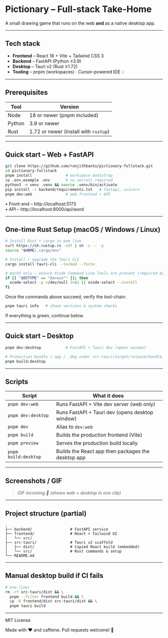 # Pictionary – Full-stack Take-Home

A small drawing game that runs on the web **and** as a native desktop app.

---

## Tech stack

* **Frontend** – React 18 + Vite + Tailwind CSS 3
* **Backend** – FastAPI (Python ≥3.9)
* **Desktop** – Tauri v2 (Rust ≥1.72)
* **Tooling** – pnpm (workspaces) · Cursor-powered IDE 💡

---

## Prerequisites

| Tool | Version |
|------|---------|
| Node | 18 or newer (pnpm included) |
| Python | 3.9 or newer |
| Rust | 1.72 or newer (install with `rustup`) |

---

## Quick start – Web + FastAPI

```bash
git clone https://github.com/ranjithbantu/pictionary-fullstack.git
cd pictionary-fullstack
pnpm install               # workspace bootstrap
cp .env.example .env       # no secrets required
python3 -m venv .venv && source .venv/bin/activate
pip install -r backend/requirements.txt   # fastapi, uvicorn
pnpm dev:web               # web frontend + API
```

• Front-end  – http://localhost:5173  
• API        – http://localhost:8000/api/word

---

## One-time Rust Setup (macOS / Windows / Linux)

```bash
# Install Rust + cargo in one line
curl https://sh.rustup.rs -sSf | sh -s -- -y
source "$HOME/.cargo/env"

# Install / upgrade the Tauri CLI
cargo install tauri-cli --locked --force

# macOS only – ensure Xcode Command Line Tools are present (required by the linker)
if [[ "$OSTYPE" == "darwin"* ]]; then
  xcode-select -p >/dev/null 2>&1 || xcode-select --install
fi
```

Once the commands above succeed, verify the tool-chain:

```bash
pnpm tauri info   # shows versions & system checks
```

If everything is green, continue below.

---

## Quick start – Desktop

```bash
pnpm dev:desktop           # FastAPI + Tauri dev (opens window)

# Production bundle (.app / .dmg under src-tauri/target/release/bundle)
pnpm build:desktop
```

---

## Scripts

| Script | What it does |
|--------|--------------|
| `pnpm dev:web` | Runs FastAPI + Vite dev server (web only) |
| `pnpm dev:desktop` | Runs FastAPI + Tauri dev (opens desktop window) |
| `pnpm dev` | Alias to `dev:web` |
| `pnpm build` | Builds the production frontend (Vite) |
| `pnpm preview` | Serves the production build locally |
| `pnpm build:desktop` | Builds the React app then packages the desktop app |

---

## Screenshots / GIF

> _GIF incoming  📸 (shows web + desktop in one clip)_

---

## Project structure (partial)

```
.
├── backend/                 # FastAPI service
├── frontend/                # React + Tailwind UI
│   └── src/
├── src-tauri/               # Tauri v2 scaffold
│   ├── dist/                # Copied React build (embedded)
│   └── src/                 # Rust commands & setup
└── README.md
```

---

## Manual desktop build if CI fails

```bash
# one-liner
rm -rf src-tauri/dist && \
  pnpm --filter frontend build && \
  cp -R frontend/dist src-tauri/dist && \
  pnpm tauri build
```

---

MIT License

Made with ❤️ and caffeine. Pull requests welcome! 🌟 